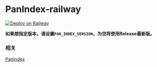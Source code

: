 # PanIndex-railway 
[![Deploy on Railway](https://railway.app/button.svg)](https://railway.app/new/template/RYVkB4?referralCode=W9nIBo)

**如果想指定版本，请设置`PAN_INDEX_VERSION`，为空将使用Release最新版。**

### 相关
[PanIndex](https://github.com/libsgh/PanIndex)
